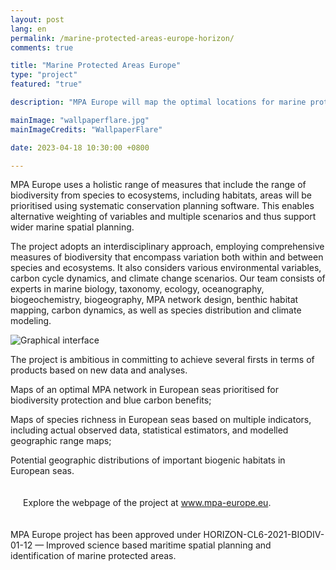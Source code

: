 ```yaml
---
layout: post
lang: en
permalink: /marine-protected-areas-europe-horizon/
comments: true

title: "Marine Protected Areas Europe"
type: "project"
featured: "true"

description: "MPA Europe will map the optimal locations for marine protected areas in European seas."

mainImage: "wallpaperflare.jpg"
mainImageCredits: "WallpaperFlare"

date: 2023-04-18 10:30:00 +0800

---
```


MPA Europe uses a holistic range of measures that include the range of biodiversity from species to ecosystems, including habitats, areas will be prioritised using systematic conservation planning software. This enables alternative weighting of variables and multiple scenarios and thus support wider marine spatial planning. 

The project adopts an interdisciplinary approach, employing comprehensive measures of biodiversity that encompass variation both within and between species and ecosystems. It also considers various environmental variables, carbon cycle dynamics, and climate change scenarios. Our team consists of experts in marine biology, taxonomy, ecology, oceanography, biogeochemistry, biogeography, MPA network design, benthic habitat mapping, carbon dynamics, as well as species distribution and climate modeling.

<img src="{{ site.baseurl }}/assets/images/posts/MPAinfographic-1500x844.png" alt="Graphical interface" style="max-height: 925px;">

The project is ambitious in committing to achieve several firsts in terms of products based on new data and analyses.

<i class="fas fa-angle-double-right"></i> Maps of an optimal MPA network in European seas prioritised for biodiversity protection and blue carbon benefits;

<i class="fas fa-angle-double-right"></i> Maps of species richness in European seas based on multiple indicators, including actual observed data, statistical estimators, and modelled geographic range maps;

<i class="fas fa-angle-double-right"></i> Potential geographic distributions of important biogenic habitats in European seas.

<div style="padding: 20px" class="border-radius-05 bg-gray font-family-secondary font-small text-dark">
Explore the webpage of the project at <a target="_black" href="https://mpa-europe.eu/">www.mpa-europe.eu</a>.
</div>

MPA Europe project has been approved under HORIZON-CL6-2021-BIODIV-01-12 — Improved science based maritime spatial planning and identification of marine protected areas.
